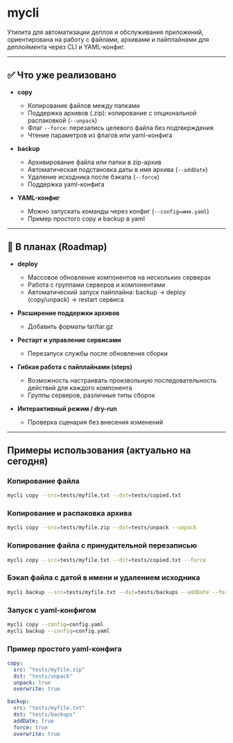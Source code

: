 # mycli

Утилита для автоматизации деплоя и обслуживания приложений, ориентирована на работу с файлами, архивами и пайплайнами для деплоймента через CLI и YAML-конфиг.

---

## ✅ Что уже реализовано

- **copy**  
  - Копирование файлов между папками
  - Поддержка архивов (.zip): копирование с опциональной распаковкой (`--unpack`)
  - Флаг `--force`: перезапись целевого файла без подтверждения
  - Чтение параметров из флагов или yaml-конфига

- **backup**  
  - Архивирование файла или папки в zip-архив
  - Автоматическая подстановка даты в имя архива (`--addDate`)
  - Удаление исходника после бэкапа (`--force`)
  - Поддержка yaml-конфига

- **YAML-конфиг**  
  - Можно запускать команды через конфиг (`--config=имя.yaml`)
  - Пример простого copy и backup в yaml

---

## 🚧 В планах (Roadmap)

- **deploy**  
  - Массовое обновление компонентов на нескольких серверах
  - Работа с группами серверов и компонентами
  - Автоматический запуск пайплайна: backup → deploy (copy/unpack) → restart сервиса

- **Расширение поддержки архивов**  
  - Добавить форматы tar/tar.gz

- **Рестарт и управление сервисами**  
  - Перезапуск службы после обновления сборки

- **Гибкая работа с пайплайнами (steps)**  
  - Возможность настраивать произвольную последовательность действий для каждого компонента
  - Группы серверов, различные типы сборок

- **Интерактивный режим / dry-run**  
  - Проверка сценария без внесения изменений

---

## Примеры использования (актуально на сегодня)

### Копирование файла

```sh
mycli copy --src=tests/myfile.txt --dst=tests/copied.txt
```

### Копирование и распаковка архива
```sh
mycli copy --src=tests/myfile.zip --dst=tests/unpack --unpack
```

### Копирование файла с принудительной перезаписью
```sh
mycli copy --src=tests/myfile.txt --dst=tests/copied.txt --force
```

### Бэкап файла с датой в имени и удалением исходника
```sh
mycli backup --src=tests/myfile.txt --dst=tests/backups --addDate --force
```

### Запуск с yaml-конфигом
```sh
mycli copy --config=config.yaml
mycli backup --config=config.yaml
```

### Пример простого yaml-конфига
```yaml
copy:
  src: "tests/myfile.zip"
  dst: "tests/unpack"
  unpack: true
  overwrite: true

backup:
  src: "tests/myfile.txt"
  dst: "tests/backups"
  addDate: true
  force: true
  overwrite: true
```




